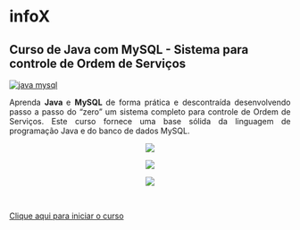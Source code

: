 # infoX
## Curso de Java com MySQL - Sistema para controle de Ordem de Serviços
[![java mysql](http://img.youtube.com/vi/eA4WjjkzK3c/0.jpg)](http://www.youtube.com/watch?v=eA4WjjkzK3c "Curso de java com mysql")
<p style="text-align: justify;">Aprenda <strong>Java </strong>e <strong>MySQL </strong>de forma prática e descontraída desenvolvendo passo a passo do “zero” um sistema completo para controle de Ordem de Serviços. Este curso fornece uma base sólida da linguagem de programação Java e do banco de dados MySQL.</p><p style="text-align: center;"><img src="https://s3.amazonaws.com/thinkific/file_uploads/39810/images/3d2/7b6/10a/java-mysql-login.jpg"><span class="redactor-invisible-space"></span></p><p style="text-align: center;"></p><p style="text-align: center;"><img src="https://s3.amazonaws.com/thinkific/file_uploads/39810/images/b36/8d0/6fa/z.jpg"></p><p style="text-align: center;"></p><p style="text-align: center;"><img src="https://s3.amazonaws.com/thinkific/file_uploads/39810/images/767/c2d/dcc/relatorio-de-servicos.jpg"></p><p><br></p>
<p><a href= "http://www.aulaead.com/courses/curso-gratis-java-com-banco-de-dados-gratis">Clique aqui para iniciar o curso</a></p>
